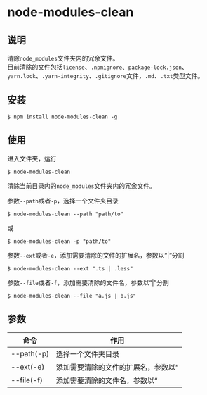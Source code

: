 # node-modules-clean

## 说明
清除`node_modules`文件夹内的冗余文件。   
目前清除的文件包括`license`、`.npmignore`、`package-lock.json`、`yarn.lock`、`.yarn-integrity`、`.gitignore`文件，`.md`、`.txt`类型文件。

## 安装
```
$ npm install node-modules-clean -g 
```

## 使用
进入文件夹，运行
```
$ node-modules-clean
```
清除当前目录内的`node_modules`文件夹内的冗余文件。

参数`--path`或者`-p`，选择一个文件夹目录
```
$ node-modules-clean --path "path/to"
```
或
```
$ node-modules-clean -p "path/to"
```

参数`--ext`或者`-e`，添加需要清除的文件的扩展名，参数以“|”分割
```
$ node-modules-clean --ext ".ts | .less"
```

参数`--file`或者`-f`，添加需要清除的文件名，参数以“|”分割
```
$ node-modules-clean --file "a.js | b.js"
```

## 参数
| 命令 | 作用 |
| ---  | ---  |
| --path(-p) | 选择一个文件夹目录                        |
| --ext(-e)  | 添加需要清除的文件的扩展名，参数以“|”分割 |
| --file(-f) | 添加需要清除的文件名，参数以“|”分割       |